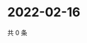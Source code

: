 # 2022-02-16

共 0 条

<!-- BEGIN WEIBO -->
<!-- 最后更新时间 Wed Feb 16 2022 12:01:22 GMT+0800 (China Standard Time) -->

<!-- END WEIBO -->

